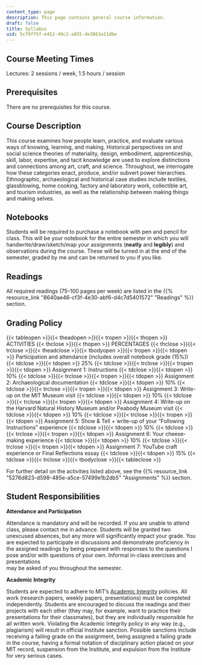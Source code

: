 ```yaml
---
content_type: page
description: This page contains general course information.
draft: false
title: Syllabus
uid: 5cf9ff5f-e452-40c2-a855-de3863a11dbe
---
```

## Course Meeting Times

Lectures: 2 sessions / week, 1.5 hours / session

## Prerequisites

There are no prerequisites for this course.

## Course Description

This course examines how people learn, practice, and evaluate various ways of knowing, learning, and making. Historical perspectives on and social science theories of materiality, design, embodiment, apprenticeship, skill, labor, expertise, and tacit knowledge are used to explore distinctions and connections among art, craft, and science. Throughout, we interrogate how these categories enact, produce, and/or subvert power hierarchies. Ethnographic, archaeological and historical case studies include textiles, glassblowing, home cooking, factory and laboratory work, collectible art, and tourism industries, as well as the relationship between making things and making selves.

## Notebooks

Students will be required to purchase a notebook with pen and pencil for class. This will be your notebook for the entire semester in which you will handwrite/draw/sketch/map your assignments (**neatly** and **legibly**) and observations during the course. These will be turned in at the end of the semester, graded by me and can be returned to you if you like.

## Readings

All required readings (75–100 pages per week) are listed in the {{% resource_link "8640ae46-cf3f-4e30-abf6-d4c7d5401572" "Readings" %}} section.

## Grading Policy

{{< tableopen >}}{{< theadopen >}}{{< tropen >}}{{< thopen >}}
ACTIVITIES
{{< thclose >}}{{< thopen >}}
PERCENTAGES
{{< thclose >}}{{< trclose >}}{{< theadclose >}}{{< tbodyopen >}}{{< tropen >}}{{< tdopen >}}
Participation and attendance (includes overall notebook grade (15%))
{{< tdclose >}}{{< tdopen >}}
25%
{{< tdclose >}}{{< trclose >}}{{< tropen >}}{{< tdopen >}}
Assignment 1: Instructions
{{< tdclose >}}{{< tdopen >}}
10%
{{< tdclose >}}{{< trclose >}}{{< tropen >}}{{< tdopen >}}
Assignment 2: Archaeological documentation
{{< tdclose >}}{{< tdopen >}}
10%
{{< tdclose >}}{{< trclose >}}{{< tropen >}}{{< tdopen >}}
Assignment 3: Write-up on the MIT Museum visit
{{< tdclose >}}{{< tdopen >}}
10%
{{< tdclose >}}{{< trclose >}}{{< tropen >}}{{< tdopen >}}
Assignment 4: Write-up on the Harvard Natural History Museum and/or Peabody Museum visit
{{< tdclose >}}{{< tdopen >}}
10%
{{< tdclose >}}{{< trclose >}}{{< tropen >}}{{< tdopen >}}
Assignment 5: Show & Tell + write-up of your “Following Instructions” experience
{{< tdclose >}}{{< tdopen >}}
10%
{{< tdclose >}}{{< trclose >}}{{< tropen >}}{{< tdopen >}}
Assignment 6: Your cheese-making experience
{{< tdclose >}}{{< tdopen >}}
10%
{{< tdclose >}}{{< trclose >}}{{< tropen >}}{{< tdopen >}}
Assignment 7: YouTube craft experience or Final Reflections essay
{{< tdclose >}}{{< tdopen >}}
15%
{{< tdclose >}}{{< trclose >}}{{< tbodyclose >}}{{< tableclose >}}

For further detail on the activities listed above, see the {{% resource_link "5276d823-d598-485e-a5ce-57499e1b2db5" "Assignments" %}} section.

## Student Responsibilities

**Attendance and Participation**

Attendance is mandatory and will be recorded. If you are unable to attend class, please contact me in advance. Students will be granted two unexcused absences, but any more will significantly impact your grade. You are expected to participate in discussions and demonstrate proficiency in the assigned readings by being prepared with responses to the questions I pose and/or with questions of your own. Informal in-class exercises and presentations  
may be asked of you throughout the semester.

**Academic Integrity**

Students are expected to adhere to MIT’s [Academic Integrity](https://integrity.mit.edu/) policies. All work (research papers, weekly papers, presentations) must be completed independently. Students are encouraged to discuss the readings and their projects with each other (they may, for example, want to practice their presentations for their classmates), but they are individually responsible for all written work. Violating the Academic Integrity policy in any way (e.g., plagiarism) will result in official Institute sanction. Possible sanctions include receiving a failing grade on the assignment, being assigned a failing grade in the course, having a formal notation of disciplinary action placed on your MIT record, suspension from the Institute, and expulsion from the Institute for very serious cases.